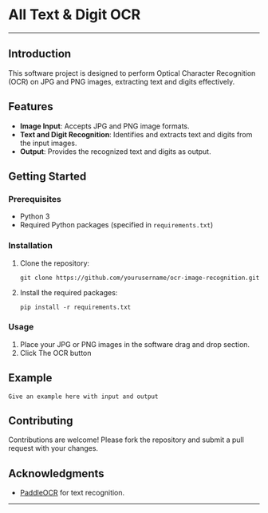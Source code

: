 # All Text & Digit OCR

--------------------

## Introduction

This software project is designed to perform Optical Character Recognition (OCR) on JPG and PNG images, extracting text and digits effectively.

## Features

- **Image Input**: Accepts JPG and PNG image formats.
- **Text and Digit Recognition**: Identifies and extracts text and digits from the input images.
- **Output**: Provides the recognized text and digits as output.

## Getting Started

### Prerequisites

- Python 3
- Required Python packages (specified in `requirements.txt`)

### Installation

1. Clone the repository:
   ```
   git clone https://github.com/yourusername/ocr-image-recognition.git
   ```

2. Install the required packages:
   ```
   pip install -r requirements.txt
   ```

### Usage

1. Place your JPG or PNG images in the software drag and drop section.
2. Click The OCR button

## Example

```Give an example here with input and output```

## Contributing

Contributions are welcome! Please fork the repository and submit a pull request with your changes.

## Acknowledgments

- [PaddleOCR](https://github.com/PaddlePaddle/PaddleOCR.git) for text recognition.

--------------------
